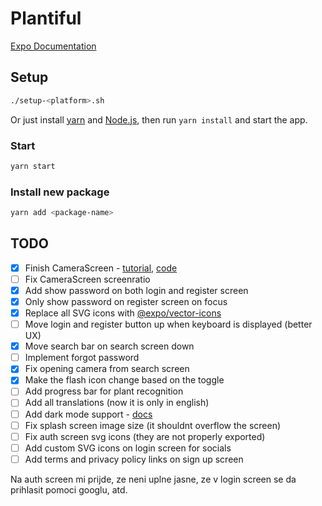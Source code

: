 # Plantiful

[Expo Documentation](https://docs.expo.dev/)

## Setup

```sh
./setup-<platform>.sh
```

Or just install [yarn](https://classic.yarnpkg.com/lang/en/docs/install) and [Node.js](https://nodejs.org), then run `yarn install` and start the app.

### Start

```sh
yarn start
```

### Install new package

```sh
yarn add <package-name>
```

## TODO

- [x] Finish CameraScreen - [tutorial](https://www.freecodecamp.org/news/how-to-create-a-camera-app-with-expo-and-react-native/), [code](https://github.com/hayanisaid/expo-camera-tutorial/blob/master/App.tsx)
- [ ] Fix CameraScreen screenratio
- [x] Add show password on both login and register screen
- [x] Only show password on register screen on focus
- [x] Replace all SVG icons with [@expo/vector-icons](https://icons.expo.fyi)
- [ ] Move login and register button up when keyboard is displayed (better UX)
- [x] Move search bar on search screen down
- [ ] Implement forgot password
- [x] Fix opening camera from search screen
- [x] Make the flash icon change based on the toggle
- [ ] Add progress bar for plant recognition
- [ ] Add all translations (now it is only in english)
- [ ] Add dark mode support - [docs](https://docs.expo.dev/develop/user-interface/color-themes/)
- [ ] Fix splash screen image size (it shouldnt overflow the screen)
- [ ] Fix auth screen svg icons (they are not properly exported)
- [ ] Add custom SVG icons on login screen for socials
- [ ] Add terms and privacy policy links on sign up screen

Na auth screen mi prijde, ze neni uplne jasne, ze v login screen se da prihlasit pomoci googlu, atd.
